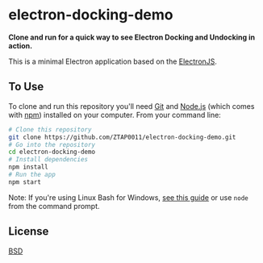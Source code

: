 # electron-docking-demo

**Clone and run for a quick way to see Electron Docking and Undocking in action.**

This is a minimal Electron application based on the [ElectronJS](https://electronjs.org).

## To Use

To clone and run this repository you'll need [Git](https://git-scm.com) and [Node.js](https://nodejs.org/en/download/) (which comes with [npm](http://npmjs.com)) installed on your computer. From your command line:

```bash
# Clone this repository
git clone https://github.com/ZTAP0011/electron-docking-demo.git
# Go into the repository
cd electron-docking-demo
# Install dependencies
npm install
# Run the app
npm start
```

Note: If you're using Linux Bash for Windows, [see this guide](https://www.howtogeek.com/261575/how-to-run-graphical-linux-desktop-applications-from-windows-10s-bash-shell/) or use `node` from the command prompt.

## License

[BSD](LICENSE.md)
